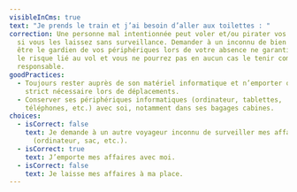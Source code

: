 ```yaml
---
visibleInCms: true
text: "Je prends le train et j’ai besoin d’aller aux toilettes : "
correction: Une personne mal intentionnée peut voler et/ou pirater vos appareils
  si vous les laissez sans surveillance. Demander à un inconnu de bien vouloir
  être le gardien de vos périphériques lors de votre absence ne garanti en rien
  le risque lié au vol et vous ne pourrez pas en aucun cas le tenir comme
  responsable.
goodPractices:
  - Toujours rester auprès de son matériel informatique et n’emporter que le
    strict nécessaire lors de déplacements.
  - Conserver ses périphériques informatiques (ordinateur, tablettes,
    téléphones, etc.) avec soi, notamment dans ses bagages cabines.
choices:
  - isCorrect: false
    text: Je demande à un autre voyageur inconnu de surveiller mes affaires
      (ordinateur, sac, etc.).
  - isCorrect: true
    text: J’emporte mes affaires avec moi.
  - isCorrect: false
    text: Je laisse mes affaires à ma place.
---
```

